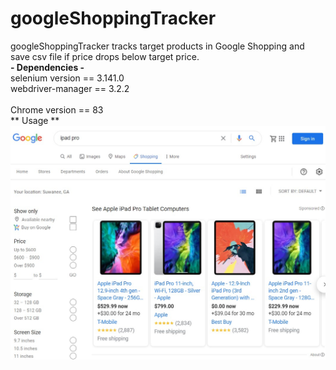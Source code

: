 # googleShoppingTracker
googleShoppingTracker tracks target products in Google Shopping and save csv file if price drops below target price.
<br>
**- Dependencies -** <br>
selenium version == 3.141.0 <br>
webdriver-manager == 3.2.2 <br>
<br>
Chrome version == 83 
<br>
** Usage ** <br>
![image](Screenshots/Screenshot1.jpg "Google Shopping Search")




